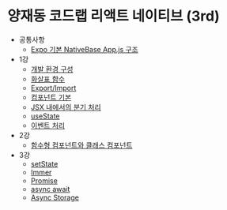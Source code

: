 # 양재동 코드랩 리액트 네이티브 (3rd)
- 공통사항
  - [Expo 기본 NativeBase App.js 구조](_documentation/Expo%20기본%20NativaBase%20App.js%20구조.md)
- 1강
  - [개발 환경 구성](_documentation/1강%20-%20개발%20환경%20구성.md)
  - [화살표 함수](_documentation/1강%20-%20화살표%20함수.md)
  - [Export/Import](_documentation/1강%20-%20Export%20Import.md)
  - [컴포넌트 기본](_documentation/1강%20-%20컴포넌트%20기본.md)
  - [JSX 내에서의 분기 처리](_documentation/1강%20-%20JSX%20내에서의%20분기%20처리.md)
  - [useState](_documentation/1강%20-%20useState.md)
  - [이벤트 처리](_documentation/1강%20-%20이벤트%20처리.md)
- 2강
  - [함수형 컴포넌트와 클래스 컴포넌트](_documentation/2강%20-%20함수형%20컴포넌트와%20클래스%20컴포넌트.md)
- 3강
  - [setState](_documentation/3강%20-%20setState.md)
  - [Immer](_documentation/3강%20-%20Immer.md)
  - [Promise](_documentation/3강%20-%20Promise.md)
  - [async await](_documentation/3강%20-%20async%20await.md)
  - [Async Storage](_documentation/3강%20-%20Async%20Storage.md)
